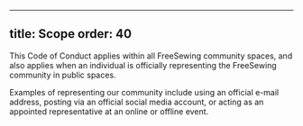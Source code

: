 ***

title: Scope
order: 40
---------

This Code of Conduct applies within all FreeSewing community spaces, and also applies
when an individual is officially representing the FreeSewing community in public spaces.

Examples of representing our community include using an official e-mail address,
posting via an official social media account, or acting as an appointed representative
at an online or offline event.
